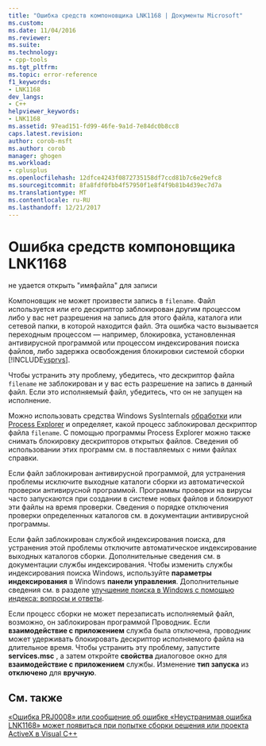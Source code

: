 ```yaml
---
title: "Ошибка средств компоновщика LNK1168 | Документы Microsoft"
ms.custom: 
ms.date: 11/04/2016
ms.reviewer: 
ms.suite: 
ms.technology:
- cpp-tools
ms.tgt_pltfrm: 
ms.topic: error-reference
f1_keywords:
- LNK1168
dev_langs:
- C++
helpviewer_keywords:
- LNK1168
ms.assetid: 97ead151-fd99-46fe-9a1d-7e84dc0b8cc8
caps.latest.revision: 
author: corob-msft
ms.author: corob
manager: ghogen
ms.workload:
- cplusplus
ms.openlocfilehash: 12dfce4243f0872735158df7ccd81b7c6e29efc8
ms.sourcegitcommit: 8fa8fdf0fbb4f57950f1e8f4f9b81b4d39ec7d7a
ms.translationtype: MT
ms.contentlocale: ru-RU
ms.lasthandoff: 12/21/2017
---
```

# <a name="linker-tools-error-lnk1168"></a>Ошибка средств компоновщика LNK1168
не удается открыть "имяфайла" для записи  
  
 Компоновщик не может произвести запись в `filename`. Файл используется или его дескриптор заблокирован другим процессом либо у вас нет разрешения на запись для этого файла, каталога или сетевой папки, в которой находится файл. Эта ошибка часто вызывается переходным процессом — например, блокировка, установленная антивирусной программой или процессом индексирования поиска файлов, либо задержка освобождения блокировки системой сборки [!INCLUDE[vsprvs](../../assembler/masm/includes/vsprvs_md.md)].  
  
 Чтобы устранить эту проблему, убедитесь, что дескриптор файла `filename` не заблокирован и у вас есть разрешение на запись в данный файл. Если это исполняемый файл, убедитесь, что он не запущен на исполнение.  
  
 Можно использовать средства Windows SysInternals [обработки](http://technet.microsoft.com/sysinternals/bb896655.aspx) или [Process Explorer](http://technet.microsoft.com/sysinternals/bb896653) и определяет, какой процесс заблокировал дескриптор файла `filename`. С помощью программы Process Explorer можно также снимать блокировку дескрипторов открытых файлов. Сведения об использовании этих программ см. в поставляемых с ними файлах справки.  
  
 Если файл заблокирован антивирусной программой, для устранения проблемы исключите выходные каталоги сборки из автоматической проверки антивирусной программой. Программы проверки на вирусы часто запускаются при создании в системе новых файлов и блокируют эти файлы на время проверки. Сведения о порядке отключения проверки определенных каталогов см. в документации антивирусной программы.  
  
 Если файл заблокирован службой индексирования поиска, для устранения этой проблемы отключите автоматическое индексирование выходных каталогов сборки. Дополнительные сведения см. в документации службы индексирования. Чтобы изменить службы индексирования поиска Windows, используйте **параметры индексирования** в Windows **панели управления**. Дополнительные сведения см. в разделе [улучшение поиска в Windows с помощью индекса: вопросы и ответы](http://windows.microsoft.com/en-us/windows/improve-windows-searches-using-index-faq#1TC=windows-7).  
  
 Если процесс сборки не может перезаписать исполняемый файл, возможно, он заблокирован программой Проводник. Если **взаимодействие с приложением** служба была отключена, проводник может удерживать блокировать дескриптор исполняемого файла на длительное время. Чтобы устранить эту проблему, запустите **services.msc** , а затем откройте **свойства** диалоговое окно для **взаимодействие с приложением** службы. Изменение **тип запуска** из **отключено** для **вручную**.  
  
## <a name="see-also"></a>См. также  
 [«Ошибка PRJ0008» или сообщение об ошибке «Неустранимая ошибка LNK1168» может появиться при попытке сборки решения или проекта ActiveX в Visual C++](http://support.microsoft.com/kb/308358)